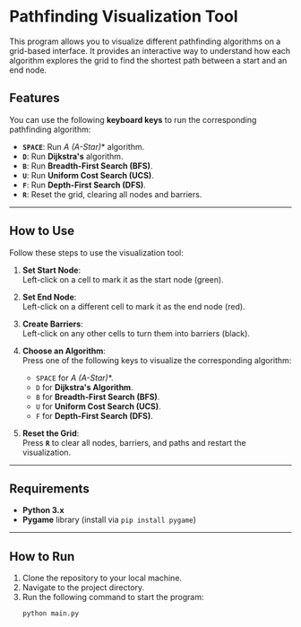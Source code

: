 # Pathfinding Visualization Tool

This program allows you to visualize different pathfinding algorithms on a grid-based interface. It provides an interactive way to understand how each algorithm explores the grid to find the shortest path between a start and an end node.

## Features
You can use the following **keyboard keys** to run the corresponding pathfinding algorithm:

- **`SPACE`**: Run **A* (A-Star)** algorithm.
- **`D`**: Run **Dijkstra's** algorithm.
- **`B`**: Run **Breadth-First Search (BFS)**.
- **`U`**: Run **Uniform Cost Search (UCS)**.
- **`F`**: Run **Depth-First Search (DFS)**.
- **`R`**: Reset the grid, clearing all nodes and barriers.

---

## How to Use
Follow these steps to use the visualization tool:

1. **Set Start Node**:  
   Left-click on a cell to mark it as the start node (green).

2. **Set End Node**:  
   Left-click on a different cell to mark it as the end node (red).

3. **Create Barriers**:  
   Left-click on any other cells to turn them into barriers (black).

4. **Choose an Algorithm**:  
   Press one of the following keys to visualize the corresponding algorithm:
   - `SPACE` for **A* (A-Star)**.
   - `D` for **Dijkstra's Algorithm**.
   - `B` for **Breadth-First Search (BFS)**.
   - `U` for **Uniform Cost Search (UCS)**.
   - `F` for **Depth-First Search (DFS)**.

5. **Reset the Grid**:  
   Press **`R`** to clear all nodes, barriers, and paths and restart the visualization.

---

## Requirements
- **Python 3.x**
- **Pygame** library (install via `pip install pygame`)

---

## How to Run
1. Clone the repository to your local machine.
2. Navigate to the project directory.
3. Run the following command to start the program:
   ```bash
   python main.py
